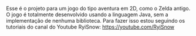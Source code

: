 Esse é o projeto para um jogo do tipo aventura em 2D, como o Zelda antigo. O jogo é totalmente desenvolvido usando a linguagem Java, sem a implementação de nenhuma biblioteca. Para fazer isso estou seguindo os tutoriais do canal do Youtube RyiSnow:
https://youtube.com/RyiSnow
